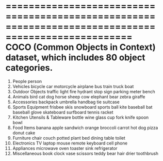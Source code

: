 ====================================================================================================
COCO (Common Objects in Context) dataset, which includes 80 object categories.
====================================================================================================

1. People
	person
2. Vehicles
	bicycle
	car
	motorcycle
	airplane
	bus
	train
	truck
	boat
3. Outdoor Objects
	traffic light
	fire hydrant
	stop sign
	parking meter
	bench
4. Animals
	bird
	cat
	dog
	horse
	sheep
	cow
	elephant
	bear
	zebra
	giraffe
5. Accessories
	backpack
	umbrella
	handbag
	tie
	suitcase
6. Sports Equipment
	frisbee
	skis
	snowboard
	sports ball
	kite
	baseball bat
	baseball glove
	skateboard
	surfboard
	tennis racket
7. Kitchen Utensils & Tableware
	bottle
	wine glass
	cup
	fork
	knife
	spoon
	bowl
8. Food Items
	banana
	apple
	sandwich
	orange
	broccoli
	carrot
	hot dog
	pizza
	donut
	cake
9. Furniture
	chair
	couch
	potted plant
	bed
	dining table
	toilet
10. Electronics
	TV
	laptop
	mouse
	remote
	keyboard
	cell phone
11. Appliances
	microwave
	oven
	toaster
	sink
	refrigerator
12. Miscellaneous
	book
	clock
	vase
	scissors
	teddy bear
	hair drier
	toothbrush